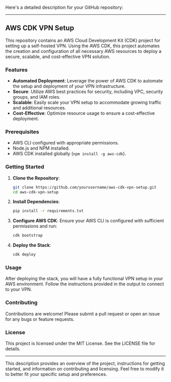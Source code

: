 Here's a detailed description for your GitHub repository:

---

## AWS CDK VPN Setup

This repository contains an AWS Cloud Development Kit (CDK) project for setting up a self-hosted VPN. Using the AWS CDK, this project automates the creation and configuration of all necessary AWS resources to deploy a secure, scalable, and cost-effective VPN solution.

### Features

- **Automated Deployment**: Leverage the power of AWS CDK to automate the setup and deployment of your VPN infrastructure.
- **Secure**: Utilize AWS best practices for security, including VPC, security groups, and IAM roles.
- **Scalable**: Easily scale your VPN setup to accommodate growing traffic and additional resources.
- **Cost-Effective**: Optimize resource usage to ensure a cost-effective deployment.

### Prerequisites

- AWS CLI configured with appropriate permissions.
- Node.js and NPM installed.
- AWS CDK installed globally (`npm install -g aws-cdk`).

### Getting Started

1. **Clone the Repository**:
    ```sh
    git clone https://github.com/yourusername/aws-cdk-vpn-setup.git
    cd aws-cdk-vpn-setup
    ```

2. **Install Dependencies**:
    ```sh
    pip install -r requirements.txt
    ```

3. **Configure AWS CDK**:
    Ensure your AWS CLI is configured with sufficient permissions and run:
    ```sh
    cdk bootstrap
    ```

4. **Deploy the Stack**:
    ```sh
    cdk deploy
    ```

### Usage

After deploying the stack, you will have a fully functional VPN setup in your AWS environment. Follow the instructions provided in the output to connect to your VPN.

### Contributing

Contributions are welcome! Please submit a pull request or open an issue for any bugs or feature requests.

### License

This project is licensed under the MIT License. See the LICENSE file for details.

---

This description provides an overview of the project, instructions for getting started, and information on contributing and licensing. Feel free to modify it to better fit your specific setup and preferences.
